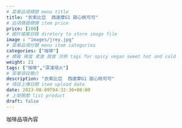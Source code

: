 ```yaml
---
# 菜單品項標題 menu title 
title: "衣索比亞  西達摩G1 甜心桃可可"
# 品項價錢標價 item price 
price: [180] 
# 圖片檔案目錄 diretory to store image file
image : "images/jrey.jpg"
# 菜單品項分類 menu item categories 
categories: ["咖啡"]
# 標籤 辣度 素食 甜食 冷熱 tags for spicy vegan sweet hot and cold 
weight: 21 
tags: ["咖啡","深淺培火"]
# 菜單項目簡介 
description: "衣索比亞  西達摩G1 甜心桃可可"
# 項目上傳日期 item upload date 
date: 2023-08-09T04:32:30+08:00
# 上架開關 list product 
draft: false
---
```


咖啡品項內容
